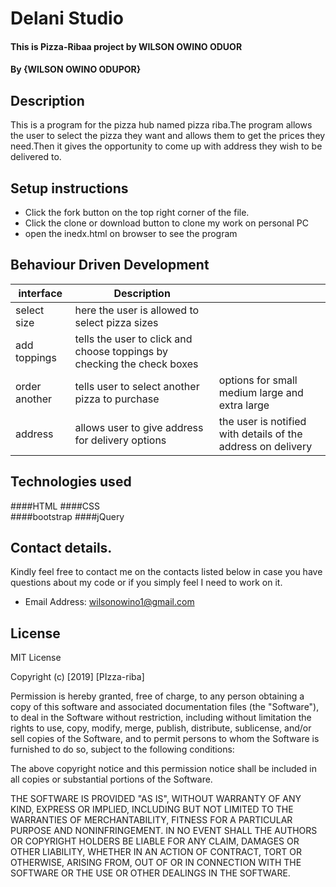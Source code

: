 # Delani Studio
#### This is Pizza-Ribaa project by WILSON OWINO ODUOR
#### By {WILSON OWINO ODUPOR}

## Description
This is a program for the pizza hub named pizza riba.The program allows the user to select the pizza they want and allows them to get the prices they need.Then it gives the opportunity to come up with address they wish to be delivered to.
## Setup instructions
  * Click the fork button on the top right corner of the file.
  * Click the clone or download button to clone my work on personal PC
  * open the inedx.html on browser to see the program

## Behaviour Driven Development
  | interface    | Description |  |
  | --------- | ----------- | ------ |
  | select size | here the user is allowed to select pizza sizes |
  | add toppings | tells the user to click and choose toppings by checking the check boxes |  |
  | order another | tells user to select another pizza to purchase | options for small medium large and extra large |
  | address | allows user to give address for delivery options | the user is notified with details of the address on delivery |


## Technologies used
####HTML
####CSS  
####bootstrap
####jQuery
## Contact details.
Kindly feel free to contact me on the contacts listed below in case you have questions about my code or if you simply feel I need to work on it.
* Email Address: wilsonowino1@gmail.com
## License
MIT License

Copyright (c) [2019] [PIzza-riba]

Permission is hereby granted, free of charge, to any person obtaining a copy
of this software and associated documentation files (the "Software"), to deal
in the Software without restriction, including without limitation the rights
to use, copy, modify, merge, publish, distribute, sublicense, and/or sell
copies of the Software, and to permit persons to whom the Software is
furnished to do so, subject to the following conditions:

The above copyright notice and this permission notice shall be included in all
copies or substantial portions of the Software.

THE SOFTWARE IS PROVIDED "AS IS", WITHOUT WARRANTY OF ANY KIND, EXPRESS OR
IMPLIED, INCLUDING BUT NOT LIMITED TO THE WARRANTIES OF MERCHANTABILITY,
FITNESS FOR A PARTICULAR PURPOSE AND NONINFRINGEMENT. IN NO EVENT SHALL THE
AUTHORS OR COPYRIGHT HOLDERS BE LIABLE FOR ANY CLAIM, DAMAGES OR OTHER
LIABILITY, WHETHER IN AN ACTION OF CONTRACT, TORT OR OTHERWISE, ARISING FROM,
OUT OF OR IN CONNECTION WITH THE SOFTWARE OR THE USE OR OTHER DEALINGS IN THE
SOFTWARE.
